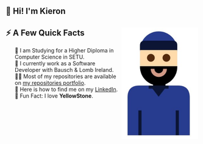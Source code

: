 ## 👋 Hi! I'm Kieron 

<div>  
  <img width="200px" align="right" src="https://github.com/ki321g/ki321g/blob/main/imgs/me.jpg" />
  <h2>⚡️ A Few Quick Facts</h2>
  <ul style="list-style: none;">
    <li>🧐 I am Studying for a Higher Diploma in Computer Science in SETU.</li>
    <li>💼 I currently work as a Software Developer with Bausch & Lomb Ireland.</li>
    <li>👨‍💻 Most of my repositories are available on <a href="https://github.com/ki321g?tab=repositories">my repositories portfolio</a>.</li>
    <li>📝 Here is how to find me on my <a href="https://www.linkedin.com/in/kierongarvey/">LinkedIn</a>.</li>
    <li>🎉 Fun Fact: I love <B>YellowStone</B>.</li>
  </ul>
</div>
</br>
</br>
